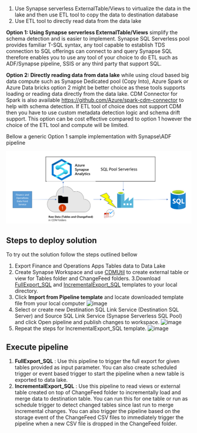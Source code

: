 1. Use Synapse serverless ExternalTable/Views to virtualize the data in the lake and then use ETL tool to copy the data to destination database
2. Use ETL tool to directly read data from the data lake 

**Option 1: Using Synapse serverless ExternalTable/Views** simplify the schema detection and is easier to implement. Synapse SQL Serverless pool provides familiar T-SQL syntax, any tool capable to establish TDS connection to SQL offerings can connect to and query Synapse SQL therefore enables you to use any tool of your choice to do ETL such as ADF/Synapse pipeline, SSIS or any third party that support SQL.

**Option 2: Directly reading data from data lake** while using cloud based big data compute such as Synapse Dedicated pool (Copy Into), Azure Spark or Azure Data bricks option 2 might be better choice as these tools supports loading or reading data directly from the data lake. CDM Connector for Spark is also available https://github.com/Azure/spark-cdm-connector to help with schema detection. If ETL tool of choice does not support CDM then you have to use custom metadata detection logic and schema drift support. This option can be cost effective compared to option 1 however the choice of the ETL tool and compute will be limited.  

Bellow a generic Option 1 sample implementation with Synapse\ADF pipeline   

![Synapse To S Q L Concept](SynapseToSQLConcept.png)

## Steps to deploy solution  

To try out the solution follow the steps outlined bellow 

1. Export Finance and Operations Apps Tables data to Data Lake  
2. Create Synapse Workspace and use [CDMUtil](https://github.com/microsoft/Dynamics-365-FastTrack-Implementation-Assets/tree/master/Analytics/CDMUtilSolution) to create external table or view for Tables folder and ChangeFeed folders.
3.Download [FullExport_SQL](/Analytics/SynapseToSQL_ADF/FullExport_SQL.zip) and [IncrementalExport_SQL](/Analytics/SynapseToSQL_ADF/IncrementalExport_SQL.zip) templates to your local directory. 
4. Click **Import from Pipeline template** and locate downloaded template file from your local computer ![image](https://user-images.githubusercontent.com/65608469/157251765-c107b2ee-473f-4ef2-917a-2ed6223371eb.png)
5. Select or create new Destination SQL Link Service (Destination SQL Server) and Source SQL Link Service (Synapse Serverless SQL Pool) and click Open pipeline and publish changes to workspace.
 ![image](https://user-images.githubusercontent.com/65608469/157252476-c5568cbe-eb0f-4805-8544-01dac6536ef1.png) 
6. Repeat the steps for IncrementalExport_SQL template. 
![image](https://user-images.githubusercontent.com/65608469/157256819-05a16de0-6304-4f06-a1eb-79cafb9b9c6a.png)


## Execute pipeline 
1. **FullExport_SQL** : Use this pipeline to trigger the full export for given tables provided as input parameter. You can also create scheduled trigger or event based trigger to start the pipeline when a new table is exported to data lake. 
2.  **IncrementalExport_SQL** : Use this pipeline to read views or external table created on top of ChangeFeed folder to incrementally load and merge data to destination table. You can run this for one table or run as schedule trigger to detect changed tables since last run to merge incremental changes. You can also trigger the pipeline based on the storage event of the ChangeFeed CSV files to immediately trigger the pipeline when a new CSV file is dropped in the ChangeFeed folder.
  
